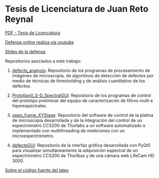 # Tesis de Licenciatura de Juan Reto Reynal

[PDF - Tesis de Licenciatura](https://github.com/jrr1984/master_thesis_scratch_and_dig/blob/master/tesis_tex/main.pdf)

[Defensa online realiza vía youtube](https://www.youtube.com/watch?v=dRbFsOl1fco)

[Slides de la defensa](bit.ly/2XpAYxT)


Repositorios asociados a este trabajo:

1. [defects_analysis](https://github.com/jrr1984/defects_analysis): Repositorio de los programas de procesamiento de imágenes de microscopía, de algoritmos de detección de defectos por medio de técnicas de thresholding y de análisis cuantitativo de los defectos.

2. [Prototipo0_S-D_SpectralGUI](https://github.com/jrr1984/Prototipo0_S-D_SpectralGUI): Repositorio de los programas de control del prototipo preliminar del equipo de caracterización de filtros multi e hiperespectrales.

3. [open_frame_XYStage](https://github.com/jrr1984/open_frame_XYStage): Repositorio del software de control de la platina de microscopía desarrollada y de la integración del control de un espectrómetro CCS200 de Thorlabs a un software automatizado e implementado con multithreading de mediciones con un microespectrómetro.

4. [defectsGUI](https://github.com/jrr1984/defectsGUI): Repositorio de la interfaz gráfica desarrollada con PyQt5 para visualizar simultáneamente la adquisición espectral de un espectrómetro CCS200 de Thorlbas y de una cámara web LifeCam HD 3000.

[Sobre el código fuente del latex](https://github.com/jrr1984/master_thesis_jrr10/blob/master/tesis_tex/dependencias.txt)

